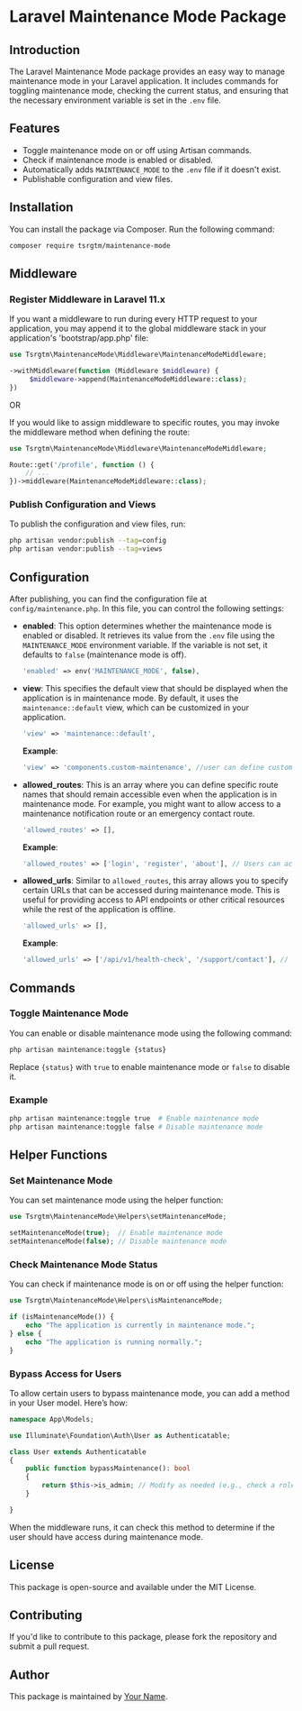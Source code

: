 # Laravel Maintenance Mode Package

## Introduction

The Laravel Maintenance Mode package provides an easy way to manage maintenance mode in your Laravel application. It includes commands for toggling maintenance mode, checking the current status, and ensuring that the necessary environment variable is set in the `.env` file.

## Features

- Toggle maintenance mode on or off using Artisan commands.
- Check if maintenance mode is enabled or disabled.
- Automatically adds `MAINTENANCE_MODE` to the `.env` file if it doesn't exist.
- Publishable configuration and view files.

## Installation

You can install the package via Composer. Run the following command:

```bash
composer require tsrgtm/maintenance-mode
```

## Middleware

### Register Middleware in Laravel 11.x

If you want a middleware to run during every HTTP request to your application, you may append it to the global middleware stack in your application's 'bootstrap/app.php' file:

```php
use Tsrgtm\MaintenanceMode\Middleware\MaintenanceModeMiddleware;

->withMiddleware(function (Middleware $middleware) {
     $middleware->append(MaintenanceModeMiddleware::class);
})
```

OR

If you would like to assign middleware to specific routes, you may invoke the middleware method when defining the route:

```php
use Tsrgtm\MaintenanceMode\Middleware\MaintenanceModeMiddleware;

Route::get('/profile', function () {
    // ...
})->middleware(MaintenanceModeMiddleware::class);
```

### Publish Configuration and Views

To publish the configuration and view files, run:

```bash
php artisan vendor:publish --tag=config
php artisan vendor:publish --tag=views
```

## Configuration

After publishing, you can find the configuration file at `config/maintenance.php`. In this file, you can control the following settings:

- **enabled**: This option determines whether the maintenance mode is enabled or disabled. It retrieves its value from the `.env` file using the `MAINTENANCE_MODE` environment variable. If the variable is not set, it defaults to `false` (maintenance mode is off).

  ```php
  'enabled' => env('MAINTENANCE_MODE', false),
  ```

- **view**: This specifies the default view that should be displayed when the application is in maintenance mode. By default, it uses the `maintenance::default` view, which can be customized in your application.

  ```php
  'view' => 'maintenance::default',
  ```

  **Example**:

  ```php
  'view' => 'components.custom-maintenance', //user can define custom view
  ```

- **allowed_routes**: This is an array where you can define specific route names that should remain accessible even when the application is in maintenance mode. For example, you might want to allow access to a maintenance notification route or an emergency contact route.

  ```php
  'allowed_routes' => [],
  ```

  **Example**:

  ```php
  'allowed_routes' => ['login', 'register', 'about'], // Users can access these routes
  ```

- **allowed_urls**: Similar to `allowed_routes`, this array allows you to specify certain URLs that can be accessed during maintenance mode. This is useful for providing access to API endpoints or other critical resources while the rest of the application is offline.

  ```php
  'allowed_urls' => [],
  ```

  **Example**:

  ```php
  'allowed_urls' => ['/api/v1/health-check', '/support/contact'], // Specific API endpoints that remain accessible
  ```

## Commands

### Toggle Maintenance Mode

You can enable or disable maintenance mode using the following command:

```bash
php artisan maintenance:toggle {status}
```

Replace `{status}` with `true` to enable maintenance mode or `false` to disable it.

### Example

```bash
php artisan maintenance:toggle true  # Enable maintenance mode
php artisan maintenance:toggle false # Disable maintenance mode
```

## Helper Functions

### Set Maintenance Mode

You can set maintenance mode using the helper function:

```php
use Tsrgtm\MaintenanceMode\Helpers\setMaintenanceMode;

setMaintenanceMode(true);  // Enable maintenance mode
setMaintenanceMode(false); // Disable maintenance mode
```

### Check Maintenance Mode Status

You can check if maintenance mode is on or off using the helper function:

```php
use Tsrgtm\MaintenanceMode\Helpers\isMaintenanceMode;

if (isMaintenanceMode()) {
    echo "The application is currently in maintenance mode.";
} else {
    echo "The application is running normally.";
}
```

### Bypass Access for Users

To allow certain users to bypass maintenance mode, you can add a method in your User model. Here’s how:

```php
namespace App\Models;

use Illuminate\Foundation\Auth\User as Authenticatable;

class User extends Authenticatable
{
    public function bypassMaintenance(): bool
    {
        return $this->is_admin; // Modify as needed (e.g., check a role)
    }

}
```

When the middleware runs, it can check this method to determine if the user should have access during maintenance mode.

## License

This package is open-source and available under the MIT License.

## Contributing

If you'd like to contribute to this package, please fork the repository and submit a pull request.

## Author

This package is maintained by [Your Name](https://github.com/tsrgtm).
